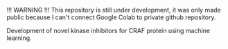 !!! WARNING !!!
This repository is still under development, it was only made public because I can't connect Google Colab to private github repository.

Development of novel kinase inhibitors for CRAF protein using machine learning.
